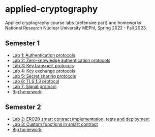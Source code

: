 # applied-cryptography

Applied cryptography course labs (defensive part) and homeworks. National Research Nuclear University MEPhI, Spring 2022 - Fall 2023.

## Semester 1

- [Lab 1: Authentication protocols][1]
- [Lab 2: Zero-knowledge authentication protocols][2]
- [Lab 3: Key transport protocols][3]
- [Lab 4: Key exchange protocols][4]
- [Lab 5: Secret sharing protocols][5]
- [Lab 6: TLS 1.3 protocol][6]
- [Lab 7: Signal protocol][7]
- [Big homework][8]

## Semester 2

- [Lab 2: ERC20 smart contract implementation, tests and deployment][9]
- [Lab 3: Custom functions in smart contract][10]
- [Big homework][11]

<!-- References -->

[1]:  https://github.com/GeorgyFirsov/applied-cryptography/tree/main/semester-1/lab-1
[2]:  https://github.com/GeorgyFirsov/applied-cryptography/tree/main/semester-1/lab-2
[3]:  https://github.com/GeorgyFirsov/applied-cryptography/tree/main/semester-1/lab-3
[4]:  https://github.com/GeorgyFirsov/applied-cryptography/tree/main/semester-1/lab-4
[5]:  https://github.com/GeorgyFirsov/applied-cryptography/tree/main/semester-1/lab-5
[6]:  https://github.com/GeorgyFirsov/applied-cryptography/tree/main/semester-1/lab-6
[7]:  https://github.com/GeorgyFirsov/applied-cryptography/tree/main/semester-1/lab-7
[8]:  https://github.com/GeorgyFirsov/applied-cryptography/tree/main/semester-1/hw
[9]:  https://github.com/GeorgyFirsov/applied-cryptography/tree/main/semester-2/lab-2
[10]: https://github.com/GeorgyFirsov/applied-cryptography/tree/main/semester-2/lab-3
[11]: https://github.com/GeorgyFirsov/applied-cryptography/tree/main/semester-2/hw
